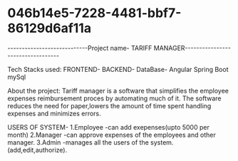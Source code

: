 # 046b14e5-7228-4481-bbf7-86129d6af11a
----------------------------Project name- TARIFF MANAGER----------------------------------

Tech Stacks used:
      FRONTEND-         BACKEND-           DataBase-
       Angular          Spring Boot        mySql
       
 About the project:
 Tariff manager is a software that simplifies the employee expenses reimbursement proces by automating much of it.
 The software reduces the need for paper,lowers the amount of time spent handling expenses and minimizes errors.
 
 
 USERS OF SYSTEM-
 1.Employee
           -can add exepenses(upto 5000 per month)
 2.Manager
           -can approve expenses of the employees and other manager.
 3.Admin
           -manages all the users of the system.(add,edit,authorize).
 
 
 
